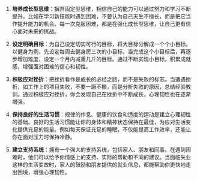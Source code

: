 1. **培养成长型思维**：摒弃固定型思维，相信自己的能力可以通过努力和学习不断提升。比如在学习新技能时遇到困难，不要认为自己天生不擅长，而是把它当作提升能力的机会。每一次克服困难，都是在强化成长型思维，让自己更有信心面对未来的挑战。

2. **设定明确目标**：为自己设定切实可行的目标，将大目标分解成一个个小目标。以健身为例，先设定每周去健身房三次的小目标，当完成这个小目标后，再逐步增加难度，设定一个月内减重几斤的目标。通过不断实现小目标，积累成就感，增强面对困难的信心和韧性。

3. **积极应对挫折**：把挫折看作是成长的必经之路，而不是失败的标志。当遭遇挫折，如工作上的项目失败，不要一蹶不振，而是分析失败的原因，总结经验教训。通过积极应对挫折，你会发现自己在挫折中不断成长，心理韧性也在逐渐增强。

4. **保持良好的生活习惯**：规律的作息、健康的饮食和适度的运动是建立心理韧性的基础。良好的生活习惯能让你的身体和精神状态保持在最佳，为应对生活变化提供充足的能量。例如每天保证充足的睡眠，不仅能提高工作效率，还能让你在面对压力时保持冷静。

5. **建立支持系统**：拥有一个强大的支持系统，包括家人、朋友和同事。在遇到困难时，他们可以给予你情感上的支持、实际的帮助和不同的建议。当面临失业这样的生活变故时，家人的鼓励和朋友提供的就业信息，都能帮助你更快地走出困境，增强心理韧性。